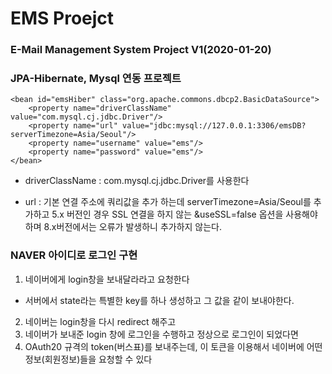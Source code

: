 # EMS Proejct

### E-Mail Management System Project V1(2020-01-20)

### JPA-Hibernate, Mysql 연동 프로젝트

	<bean id="emsHiber" class="org.apache.commons.dbcp2.BasicDataSource">
		<property name="driverClassName" value="com.mysql.cj.jdbc.Driver"/>
		<property name="url" value="jdbc:mysql://127.0.0.1:3306/emsDB?serverTimezone=Asia/Seoul"/>
		<property name="username" value="ems"/>
		<property name="password" value="ems"/>
	</bean>
	
	
* driverClassName : com.mysql.cj.jdbc.Driver를 사용한다 
* url : 기본 연결 주소에 쿼리값을 추가 하는데 serverTimezone=Asia/Seoul를 추가하고 5.x 버전인 경우 SSL 연결을 하지 않는 &useSSL=false 옵션을 사용해야 하며 8.x버전에서는 오류가 발생하니 추가하지 않는다.
	
	<property name="url" value="jdbc:mysql://127.0.0.1:3306/emsDB?serverTimezone=Asia/Seoul&useSSL=false"/>
	
	
### NAVER 아이디로 로그인 구현
1. 네이버에게 login창을 보내달라라고 요청한다
*	서버에서 state라는 특별한 key를 하나 생성하고 그 값을 같이 보내야한다.

2. 네이버는 login창을 다시 redirect 해주고
3. 네이버가 보내준 login 창에 로그인을 수행하고 정상으로 로그인이 되었다면
4. OAuth20 규격의 token(버스표)를 보내주는데, 이 토큰을 이용해서 네이버에 어떤 정보(회원정보)들을 요청할 수 있다


	

